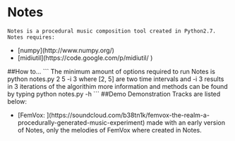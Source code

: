 # Notes
```
Notes is a procedural music composition tool created in Python2.7. 
Notes requires:
```
<ul>
<li>[numpy](http://www.numpy.org/)
<li>[midiutil](https://code.google.com/p/midiutil/ )
</ul>
##How to...
```
The minimum amount of options required to run Notes is
python notes.py 2 5 -i 3
where [2, 5] are two time intervals and -i 3 results in 3 iterations of the algorithim
more information and methods can be found by typing
python notes.py -h
```
##Demo
Demonstration Tracks are listed below:
<ul>
<li>[FemVox: ](https://soundcloud.com/b38tn1k/femvox-the-realm-a-procedurally-generated-music-experiment) made with an early version of Notes, only the melodies of FemVox where created in Notes.
</ul>


